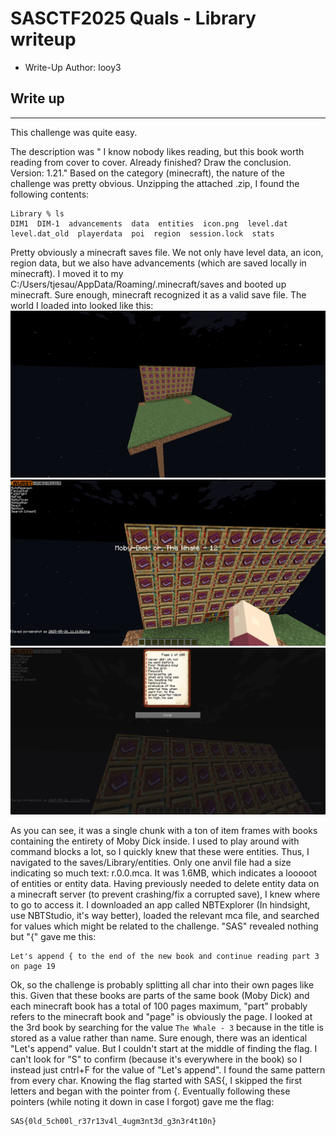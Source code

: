 # SASCTF2025 Quals - Library writeup

- Write-Up Author: looy3 


## Write up  

---
This challenge was quite easy.

The description was " I know nobody likes reading, but this book worth reading from cover to cover. Already finished? Draw the conclusion.  Version: 1.21."
Based on the category (minecraft), the nature of the challenge was pretty obvious.
Unzipping the attached .zip, I found the following contents:
```
Library % ls
DIM1  DIM-1  advancements  data  entities  icon.png  level.dat  level.dat_old  playerdata  poi  region  session.lock  stats
```
Pretty obviously a minecraft saves file. We not only have level data, an icon, region data, but we also have advancements (which are saved locally in minecraft). I moved it to my C:/Users/tjesau/AppData/Roaming/.minecraft/saves and booted up minecraft. Sure enough, minecraft recognized it as a valid save file. The world I loaded into looked like this:
![I hate alt text](https://github.com/looy3/ctf-writeups/blob/main/SASCTF-Quals/minecraft/imgs/world.png)
![I hate alt text](https://github.com/looy3/ctf-writeups/blob/main/SASCTF-Quals/minecraft/imgs/books.png)
![I hate alt text](https://github.com/looy3/ctf-writeups/blob/main/SASCTF-Quals/minecraft/imgs/book.png)

As you can see, it was a single chunk with a ton of item frames with books containing the entirety of Moby Dick inside. I used to play around with command blocks a lot, so I quickly knew that these were entities. Thus, I navigated to the saves/Library/entities. Only one anvil file had a size indicating so much text: r.0.0.mca. It was 1.6MB, which indicates a looooot of entities or entity data. Having previously needed to delete entity data on a minecraft server (to prevent crashing/fix a corrupted save), I knew where to go to access it. I downloaded an app called NBTExplorer (In hindsight, use NBTStudio, it's way better), loaded the relevant mca file, and searched for values which might be related to the challenge. "SAS" revealed nothing but "{" gave me this: 
```
Let's append { to the end of the new book and continue reading part 3 on page 19
```
Ok, so the challenge is probably splitting all char into their own pages like this. Given that these books are parts of the same book (Moby Dick) and each minecraft book has a total of 100 pages maximum, "part" probably refers to the minecraft book and "page" is obviously the page. I looked at the 3rd book by searching for the value ```The Whale - 3``` because in the title is stored as a value rather than name. Sure enough, there was an identical "Let's append" value. But I couldn't start at the middle of finding the flag.
 I can't look for "S" to confirm (because it's everywhere in the book) so I instead just cntrl+F for the value of "Let's append". I found the same pattern from every char. Knowing the flag started with SAS{, I skipped the first letters and began with the pointer from {. Eventually following these pointers (while noting it down in case I forgot) gave me the flag:
 ```
 SAS{0ld_5ch00l_r37r13v4l_4ugm3nt3d_g3n3r4t10n}
 ```
 

